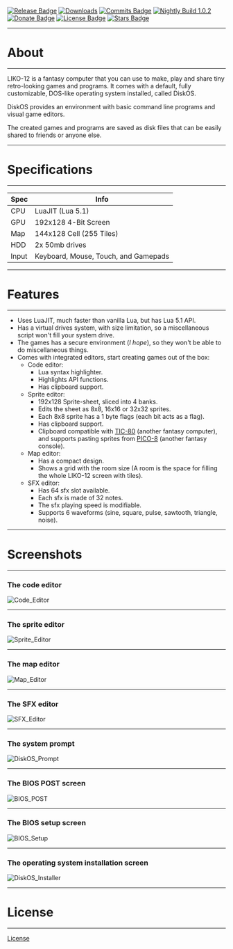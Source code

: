 
[![Release Badge](https://img.shields.io/github/release/LIKO-12/LIKO-12/all.svg)](https://github.com/LIKO-12/LIKO-12/releases)
[![Downloads](https://img.shields.io/github/downloads/LIKO-12/LIKO-12/total.svg)](https://github.com/LIKO-12/LIKO-12/releases)
[![Commits Badge](https://img.shields.io/github/commits-since/LIKO-12/LIKO-12/latest.svg)](https://github.com/LIKO-12/LIKO-12/commits/master)
[![Nightly Build 1.0.2](https://img.shields.io/badge/nightly_builds-v1.0.2-orange.svg)](https://liko-12.github.io/Nightly/)
[![Donate Badge](https://img.shields.io/badge/%24-Donate-ff69b4.svg)](Donate)
[![License Badge](https://img.shields.io/badge/License-MIT-blue.svg)](?id=license)
[![Stars Badge](https://img.shields.io/github/stars/LIKO-12/LIKO-12.svg?style=flat&label=Stars)](https://github.com/LIKO-12/LIKO-12)

---

# About

---

LIKO-12 is a fantasy computer that you can use to make, play and share tiny retro-looking games and programs. It comes
with a default, fully customizable, DOS-like operating system installed, called DiskOS.

DiskOS provides an environment with basic command line programs and visual game editors.

The created games and programs are saved as disk files that can be easily shared to friends or anyone else.

---

# Specifications

---

| Spec  | Info                                 |
| ----- | ------------------------------------ |
| CPU   | LuaJIT (Lua 5.1)                     |
| GPU   | 192x128 4-Bit Screen                 |
| Map   | 144x128 Cell (255 Tiles)             |
| HDD   | 2x 50mb drives                       |
| Input | Keyboard, Mouse, Touch, and Gamepads |

---

# Features

---

- Uses LuaJIT, much faster than vanilla Lua, but has Lua 5.1 API.
- Has a virtual drives system, with size limitation, so a miscellaneous script won't fill your system drive.
- The games has a secure environment (_I hope_), so they won't be able to do miscellaneous things.
- Comes with integrated editors, start creating games out of the box:
  - Code editor:
    - Lua syntax highlighter.
    - Highlights API functions.
    - Has clipboard support.
  - Sprite editor:
    - 192x128 Sprite-sheet, sliced into 4 banks.
    - Edits the sheet as 8x8, 16x16 or 32x32 sprites.
    - Each 8x8 sprite has a 1 byte flags (each bit acts as a flag).
    - Has clipboard support.
    - Clipboard compatible with [TIC-80](https://tic.computer/) (another fantasy computer), and supports pasting sprites from [PICO-8](https://www.lexaloffle.com/pico-8.php) (another fantasy console).
  - Map editor:
    - Has a compact design.
    - Shows a grid with the room size (A room is the space for filling the whole LIKO-12 screen with tiles).
  - SFX editor:
    - Has 64 sfx slot available.
    - Each sfx is made of 32 notes.
    - The sfx playing speed is modifiable.
    - Supports 6 waveforms (sine, square, pulse, sawtooth, triangle, noise).

---

# Screenshots

---

### The code editor
![Code_Editor](/_media/Code_Editor.png)

---

### The sprite editor

![Sprite_Editor](/_media/Sprite_Editor.png)

---

### The map editor
![Map_Editor](/_media/Map_Editor.png)

---

### The SFX editor
![SFX_Editor](/_media/SFX_Editor.png)

---

### The system prompt
![DiskOS_Prompt](/_media/DiskOS_Prompt.gif)

---

### The BIOS POST screen
![BIOS_POST](/_media/BIOS_POST.png)

---

### The BIOS setup screen
![BIOS_Setup](/_media/BIOS_Setup.png)

---

### The operating system installation screen
![DiskOS_Installer](/_media/DiskOS_Installer.png)

---

# License

---

[License](/LICENSE ':include :type=code')
